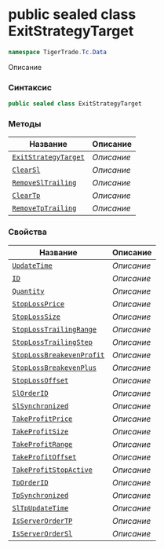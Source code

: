 
# public sealed class ExitStrategyTarget
```csharp
namespace TigerTrade.Tc.Data
```



Описание

### Синтаксис
```csharp
public sealed class ExitStrategyTarget
```


### Методы
| Название | Описание |
| --- | --- |
| [`ExitStrategyTarget`](./ExitStrategyTarget.cs/Методы/ExitStrategyTarget.md) | *Описание* |
| [`ClearSl`](./ExitStrategyTarget.cs/Методы/ClearSl.md) | *Описание* |
| [`RemoveSlTrailing`](./ExitStrategyTarget.cs/Методы/RemoveSlTrailing.md) | *Описание* |
| [`ClearTp`](./ExitStrategyTarget.cs/Методы/ClearTp.md) | *Описание* |
| [`RemoveTpTrailing`](./ExitStrategyTarget.cs/Методы/RemoveTpTrailing.md) | *Описание* |

### Свойства
| Название | Описание |
| --- | --- |
| [`UpdateTime`](./ExitStrategyTarget.cs/Свойства/UpdateTime.md) | *Описание* |
| [`ID`](./ExitStrategyTarget.cs/Свойства/ID.md) | *Описание* |
| [`Quantity`](./ExitStrategyTarget.cs/Свойства/Quantity.md) | *Описание* |
| [`StopLossPrice`](./ExitStrategyTarget.cs/Свойства/StopLossPrice.md) | *Описание* |
| [`StopLossSize`](./ExitStrategyTarget.cs/Свойства/StopLossSize.md) | *Описание* |
| [`StopLossTrailingRange`](./ExitStrategyTarget.cs/Свойства/StopLossTrailingRange.md) | *Описание* |
| [`StopLossTrailingStep`](./ExitStrategyTarget.cs/Свойства/StopLossTrailingStep.md) | *Описание* |
| [`StopLossBreakevenProfit`](./ExitStrategyTarget.cs/Свойства/StopLossBreakevenProfit.md) | *Описание* |
| [`StopLossBreakevenPlus`](./ExitStrategyTarget.cs/Свойства/StopLossBreakevenPlus.md) | *Описание* |
| [`StopLossOffset`](./ExitStrategyTarget.cs/Свойства/StopLossOffset.md) | *Описание* |
| [`SlOrderID`](./ExitStrategyTarget.cs/Свойства/SlOrderID.md) | *Описание* |
| [`SlSynchronized`](./ExitStrategyTarget.cs/Свойства/SlSynchronized.md) | *Описание* |
| [`TakeProfitPrice`](./ExitStrategyTarget.cs/Свойства/TakeProfitPrice.md) | *Описание* |
| [`TakeProfitSize`](./ExitStrategyTarget.cs/Свойства/TakeProfitSize.md) | *Описание* |
| [`TakeProfitRange`](./ExitStrategyTarget.cs/Свойства/TakeProfitRange.md) | *Описание* |
| [`TakeProfitOffset`](./ExitStrategyTarget.cs/Свойства/TakeProfitOffset.md) | *Описание* |
| [`TakeProfitStopActive`](./ExitStrategyTarget.cs/Свойства/TakeProfitStopActive.md) | *Описание* |
| [`TpOrderID`](./ExitStrategyTarget.cs/Свойства/TpOrderID.md) | *Описание* |
| [`TpSynchronized`](./ExitStrategyTarget.cs/Свойства/TpSynchronized.md) | *Описание* |
| [`SlTpUpdateTime`](./ExitStrategyTarget.cs/Свойства/SlTpUpdateTime.md) | *Описание* |
| [`IsServerOrderTP`](./ExitStrategyTarget.cs/Свойства/IsServerOrderTP.md) | *Описание* |
| [`IsServerOrderSl`](./ExitStrategyTarget.cs/Свойства/IsServerOrderSl.md) | *Описание* |



